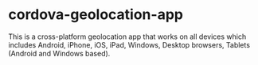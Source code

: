 # cordova-geolocation-app

This is a cross-platform geolocation app that works on all devices which includes Android, iPhone, iOS, iPad, Windows, Desktop browsers,
Tablets (Android and Windows based).
